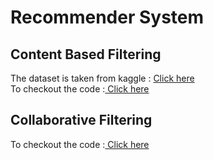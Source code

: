 # Recommender System

## Content Based Filtering
The dataset is taken from kaggle : <a href="https://www.kaggle.com/datasets/tmdb/tmdb-movie-metadata">Click here </a>
<br>
To checkout the code :<a href="https://github.com/pushpakgote/recommender_system/blob/8e2ec6464721ca0f997428c0c02a8751c1f906df/Content%20based%20filtering/recommender-system-movies-content-based-filter.ipynb"> Click here </a>

## Collaborative Filtering 

To checkout the code :<a href="https://github.com/pushpakgote/recommender_system/blob/f145cfd74ba7efafe9501534ca148681a883702b/Collaborative%20filtering%20andrew%20ng/recommender-system-collaborative-filtering-andrew.ipynb"> Click here </a>
